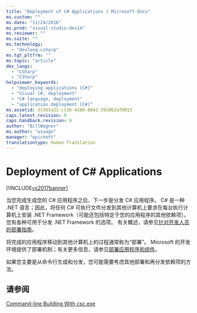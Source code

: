 ```yaml
---
title: "Deployment of C# Applications | Microsoft Docs"
ms.custom: ""
ms.date: "11/24/2016"
ms.prod: "visual-studio-dev14"
ms.reviewer: ""
ms.suite: ""
ms.technology: 
  - "devlang-csharp"
ms.tgt_pltfrm: ""
ms.topic: "article"
dev_langs: 
  - "CSharp"
  - "CSharp"
helpviewer_keywords: 
  - "deploying applications [C#]"
  - "Visual C#, deployment"
  - "C# language, deployment"
  - "application deployment [C#]"
ms.assetid: 5c561a21-cc5b-4180-8042-391062af0015
caps.latest.revision: 9
caps.handback.revision: 9
author: "BillWagner"
ms.author: "wiwagn"
manager: "wpickett"
translationtype: Human Translation
---
```

# Deployment of C# Applications
[!INCLUDE[vs2017banner](../../../csharp/includes/vs2017banner.md)]

当您完成生成您的 C\# 应用程序之后，下一步是分发 C\# 应用程序。  C\# 是一种 .NET 语言；因此，将任何 C\# 可执行文件分发到其他计算机上要求在每台执行计算机上安装 .NET Framework（可能还包括特定于您的应用程序的其他依赖项）。  您有各种可用于分发 .NET Framework 的选项。  有关概述，请参见[针对开发人员的部署指南](../Topic/.NET%20Framework%20Deployment%20Guide%20for%20Developers.md)。  
  
 将完成的应用程序移动到其他计算机上的过程通常称为“部署”。  Microsoft 的开发环境提供了部署机制；有关更多信息，请参见[部署应用程序和组件](/visual-studio/deployment/deploying-applications-services-and-components)。  
  
 如果您主要是从命令行生成和分发，您可能需要考虑其他部署和再分发依赖项的方法。  
  
## 请参阅  
 [Command\-line Building With csc.exe](../../../csharp/language-reference/compiler-options/command-line-building-with-csc-exe.md)